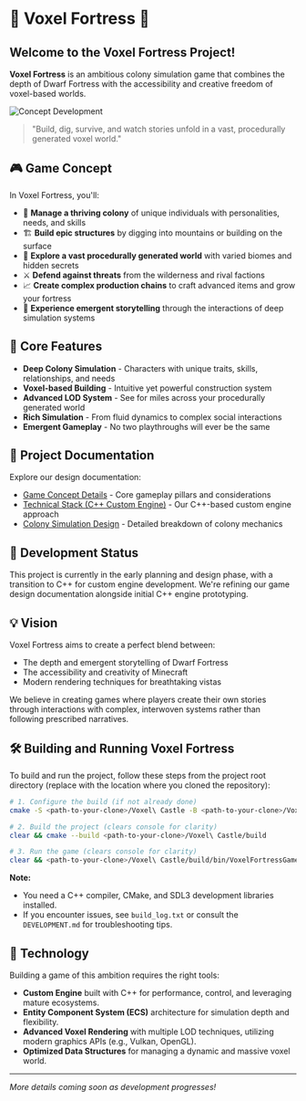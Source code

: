 # 🏰 Voxel Fortress 🏰

## Welcome to the Voxel Fortress Project!

**Voxel Fortress** is an ambitious colony simulation game that combines the depth of Dwarf Fortress with the accessibility and creative freedom of voxel-based worlds.

![Concept Development](https://img.shields.io/badge/Status-Under%20Development-yellow)

> "Build, dig, survive, and watch stories unfold in a vast, procedurally generated voxel world."

## 🎮 Game Concept

In Voxel Fortress, you'll:

- 👥 **Manage a thriving colony** of unique individuals with personalities, needs, and skills
- 🏗️ **Build epic structures** by digging into mountains or building on the surface
- 🌋 **Explore a vast procedurally generated world** with varied biomes and hidden secrets
- ⚔️ **Defend against threats** from the wilderness and rival factions
- 📈 **Create complex production chains** to craft advanced items and grow your fortress
- 📜 **Experience emergent storytelling** through the interactions of deep simulation systems

## 🧩 Core Features

- **Deep Colony Simulation** - Characters with unique traits, skills, relationships, and needs
- **Voxel-based Building** - Intuitive yet powerful construction system
- **Advanced LOD System** - See for miles across your procedurally generated world
- **Rich Simulation** - From fluid dynamics to complex social interactions
- **Emergent Gameplay** - No two playthroughs will ever be the same

## 📁 Project Documentation

Explore our design documentation:

- [Game Concept Details](org/Voxel%20Fortress%20Game%20Concept%20Details.md) - Core gameplay pillars and considerations
- [Technical Stack (C++ Custom Engine)](org/Voxel%20Fortress%20Tech%20Stack%20(C++%20Custom%20Engine%20Approach).md) - Our C++-based custom engine approach
- [Colony Simulation Design](org/Game%20Concept/Colony%20Simulation.md) - Detailed breakdown of colony mechanics

## 🚧 Development Status

This project is currently in the early planning and design phase, with a transition to C++ for custom engine development. We're refining our game design documentation alongside initial C++ engine prototyping.

## 💡 Vision

Voxel Fortress aims to create a perfect blend between:
- The depth and emergent storytelling of Dwarf Fortress
- The accessibility and creativity of Minecraft
- Modern rendering techniques for breathtaking vistas

We believe in creating games where players create their own stories through interactions with complex, interwoven systems rather than following prescribed narratives.

## 🛠️ Building and Running Voxel Fortress


To build and run the project, follow these steps from the project root directory (replace <path-to-your-clone> with the location where you cloned the repository):

```bash
# 1. Configure the build (if not already done)
cmake -S <path-to-your-clone>/Voxel\ Castle -B <path-to-your-clone>/Voxel\ Castle/build

# 2. Build the project (clears console for clarity)
clear && cmake --build <path-to-your-clone>/Voxel\ Castle/build

# 3. Run the game (clears console for clarity)
clear && <path-to-your-clone>/Voxel\ Castle/build/bin/VoxelFortressGame
```

**Note:**
- You need a C++ compiler, CMake, and SDL3 development libraries installed.
- If you encounter issues, see `build_log.txt` or consult the `DEVELOPMENT.md` for troubleshooting tips.

## 🔧 Technology

Building a game of this ambition requires the right tools:

- **Custom Engine** built with C++ for performance, control, and leveraging mature ecosystems.
- **Entity Component System (ECS)** architecture for simulation depth and flexibility.
- **Advanced Voxel Rendering** with multiple LOD techniques, utilizing modern graphics APIs (e.g., Vulkan, OpenGL).
- **Optimized Data Structures** for managing a dynamic and massive voxel world.

---

*More details coming soon as development progresses!*